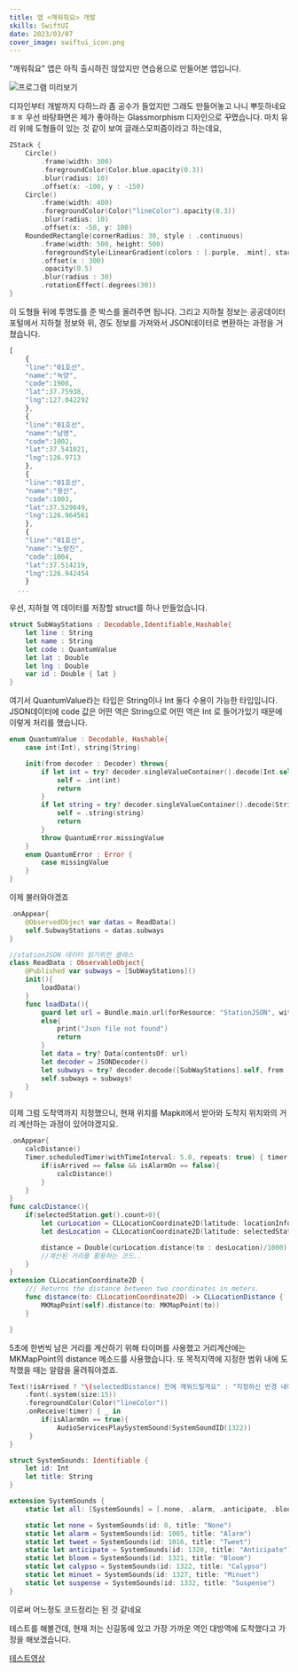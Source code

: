 ```yaml
---
title: 앱 <깨워줘요> 개발
skills: SwiftUI
date: 2023/03/07
cover_image: swiftui_icon.png
---
```


"깨워줘요" 앱은 아직 출시하진 않았지만 연습용으로 만들어본 앱입니다.

![프로그램 미리보기](/images/8_1.png)

디자인부터 개발까지 다하느라 좀 공수가 들었지만 그래도 만들어놓고 나니 뿌듯하네요ㅎㅎ
우선 바탕화면은 제가 좋아하는 Glassmorphism 디자인으로 꾸몄습니다.
마치 유리 위에 도형들이 있는 것 같이 보여 글래스모피즘이라고 하는데요,

```swift
ZStack {
    Circle()
        .frame(width: 300)
        .foregroundColor(Color.blue.opacity(0.3))
        .blur(radius: 10)
        .offset(x: -100, y : -150)
    Circle()
        .frame(width: 400)
        .foregroundColor(Color("lineColor").opacity(0.3))
        .blur(radius: 10)
        .offset(x: -50, y: 100)
    RoundedRectangle(cornerRadius: 30, style : .continuous)
        .frame(width: 500, height: 500)
        .foregroundStyle(LinearGradient(colors : [.purple, .mint], startPoint: .top, endPoint: .leading))
        .offset(x : 300)
        .opacity(0.5)
        .blur(radius : 30)
        .rotationEffect(.degrees(30))
}
```

이 도형들 뒤에 투명도를 준 박스를 올려주면 됩니다.
그리고 지하철 정보는 공공데이터포털에서 지하철 정보와 위, 경도 정보를 가져와서 JSON데이터로 변환하는 과정을 거쳤습니다.

```javascript
[
    {
    "line":"01호선",
    "name":"녹양",
    "code":1908,
    "lat":37.75938,
    "lng":127.042292
    },
    {
    "line":"01호선",
    "name":"남영",
    "code":1002,
    "lat":37.541021,
    "lng":126.9713
    },
    {
    "line":"01호선",
    "name":"용산",
    "code":1003,
    "lat":37.529849,
    "lng":126.964561
    },
    {
    "line":"01호선",
    "name":"노량진",
    "code":1004,
    "lat":37.514219,
    "lng":126.942454
    }
  ...
```

우선, 지하철 역 데이터를 저장할 struct를 하나 만들었습니다.

```swift
struct SubWayStations : Decodable,Identifiable,Hashable{
    let line : String
    let name : String
    let code : QuantumValue
    let lat : Double
    let lng : Double
    var id : Double { lat }
}
```

여기서 QuantumValue라는 타입은 String이나 Int 둘다 수용이 가능한 타입입니다. JSON데이터에 code 값은 어떤 역은 String으로 어떤 역은 Int 로 들어가있기 때문에 이렇게 처리를 했습니다.

```swift
enum QuantumValue : Decodable, Hashable{
    case int(Int), string(String)

    init(from decoder : Decoder) throws{
        if let int = try? decoder.singleValueContainer().decode(Int.self){
            self = .int(int)
            return
        }
        if let string = try? decoder.singleValueContainer().decode(String.self){
            self = .string(string)
            return
        }
        throw QuantumError.missingValue
    }
    enum QuantumError : Error {
        case missingValue
    }
}
```

이제 불러와야겠죠

```swift
.onAppear{
    @ObservedObject var datas = ReadData()
    self.SubwayStations = datas.subways
}
```

```swift
//stationJSON 데이터 읽기위한 클래스
class ReadData : ObservableObject{
    @Published var subways = [SubWayStations]()
    init(){
        loadData()
    }
    func loadData(){
        guard let url = Bundle.main.url(forResource: "StationJSON", withExtension: "json")
        else{
            print("Json file not found")
            return
        }
        let data = try? Data(contentsOf: url)
        let decoder = JSONDecoder()
        let subways = try? decoder.decode([SubWayStations].self, from : data!)
        self.subways = subways!
    }
}
```

이제 그럼 도착역까지 지정했으니,
현재 위치를 Mapkit에서 받아와 도착지 위치와의 거리 계산하는 과정이 있어야겠지요.

```swift
.onAppear{
    calcDistance()
    Timer.scheduledTimer(withTimeInterval: 5.0, repeats: true) { timer in
        if(isArrived == false && isAlarmOn == false){
            calcDistance()
        }
    }
}
func calcDistance(){
    if(selectedStation.get().count>0){
        let curLocation = CLLocationCoordinate2D(latitude: locationInfo.get().center.latitude, longitude: locationInfo.get().center.longitude)
        let desLocation = CLLocationCoordinate2D(latitude: selectedStation.get()[0].lat, longitude: selectedStation.get()[0].lng)

        distance = Double(curLocation.distance(to : desLocation)/1000)
        //계산된 거리를 활용하는 코드..
    }
}
extension CLLocationCoordinate2D {
    /// Returns the distance between two coordinates in meters.
    func distance(to: CLLocationCoordinate2D) -> CLLocationDistance {
        MKMapPoint(self).distance(to: MKMapPoint(to))
    }

}
```

5초에 한번씩 남은 거리를 계산하기 위해 타이머를 사용했고 거리계산에는 MKMapPoint의 distance 메소드를 사용했습니다.
또 목적지역에 지정한 범위 내에 도착했을 때는 알람을 울려줘야겠죠.

```swift
Text(!isArrived ? "\(selectedDistance) 전에 깨워드릴게요" : "지정하신 반경 내에 도착했어요")
    .font(.system(size:15))
    .foregroundColor(Color("lineColor"))
    .onReceive(timer) { _ in
        if(isAlarmOn == true){
            AudioServicesPlaySystemSound(SystemSoundID(1322))
     }
}

struct SystemSounds: Identifiable {
    let id: Int
    let title: String
}

extension SystemSounds {
    static let all: [SystemSounds] = [.none, .alarm, .anticipate, .bloom, .calypso, .minuet, .suspense, .tweet]

    static let none = SystemSounds(id: 0, title: "None")
    static let alarm = SystemSounds(id: 1005, title: "Alarm")
    static let tweet = SystemSounds(id: 1016, title: "Tweet")
    static let anticipate = SystemSounds(id: 1320, title: "Anticipate")
    static let bloom = SystemSounds(id: 1321, title: "Bloom")
    static let calypso = SystemSounds(id: 1322, title: "Calypso")
    static let minuet = SystemSounds(id: 1327, title: "Minuet")
    static let suspense = SystemSounds(id: 1332, title: "Suspense")
}
```

이로써 어느정도 코드정리는 된 것 같네요

테스트를 해볼건데, 현재 저는 신길동에 있고 가장 가까운 역인 대방역에 도착했다고 가정을 해보겠습니다.

[테스트영상](https://tv.kakao.com/v/436301700)
